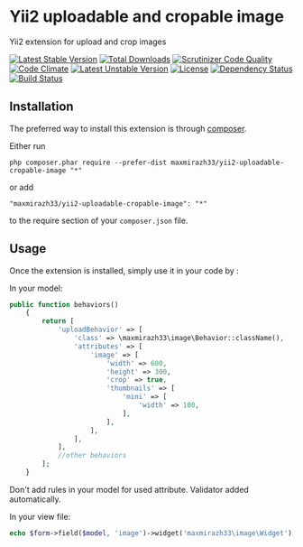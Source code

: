 Yii2 uploadable and cropable image
==================================
Yii2 extension for upload and crop images

[![Latest Stable Version](https://poser.pugx.org/maxmirazh33/yii2-uploadable-cropable-image/v/stable.svg)](https://packagist.org/packages/maxmirazh33/yii2-uploadable-cropable-image)
[![Total Downloads](https://poser.pugx.org/maxmirazh33/yii2-uploadable-cropable-image/downloads.svg)](https://packagist.org/packages/maxmirazh33/yii2-uploadable-cropable-image)
[![Scrutinizer Code Quality](https://scrutinizer-ci.com/g/maxmirazh33/yii2-uploadable-cropable-image/badges/quality-score.png?b=master)](https://scrutinizer-ci.com/g/maxmirazh33/yii2-uploadable-cropable-image/?branch=master)
[![Code Climate](https://codeclimate.com/github/maxmirazh33/yii2-uploadable-cropable-image/badges/gpa.svg)](https://codeclimate.com/github/maxmirazh33/yii2-uploadable-cropable-image)
[![Latest Unstable Version](https://poser.pugx.org/maxmirazh33/yii2-uploadable-cropable-image/v/unstable.svg)](https://packagist.org/packages/maxmirazh33/yii2-uploadable-cropable-image)
[![License](https://poser.pugx.org/maxmirazh33/yii2-uploadable-cropable-image/license.svg)](https://packagist.org/packages/maxmirazh33/yii2-uploadable-cropable-image)
[![Dependency Status](https://www.versioneye.com/user/projects/54d1d39f3ca08473b4000156/badge.svg?style=flat)](https://www.versioneye.com/user/projects/54d1d39f3ca08473b4000156)
[![Build Status](https://scrutinizer-ci.com/g/maxmirazh33/yii2-uploadable-cropable-image/badges/build.png?b=master)](https://scrutinizer-ci.com/g/maxmirazh33/yii2-uploadable-cropable-image/build-status/master)

Installation
------------

The preferred way to install this extension is through [composer](http://getcomposer.org/download/).

Either run

```
php composer.phar require --prefer-dist maxmirazh33/yii2-uploadable-cropable-image "*"
```

or add

```
"maxmirazh33/yii2-uploadable-cropable-image": "*"
```

to the require section of your `composer.json` file.


Usage
-----

Once the extension is installed, simply use it in your code by  :

In your model:
```php
public function behaviors()
    {
        return [
            'uploadBehavior' => [
                'class' => \maxmirazh33\image\Behavior::className(),
                'attributes' => [
                    'image' => [
                        'width' => 600,
                        'height' => 300,
                        'crop' => true,
                        'thumbnails' => [
                            'mini' => [
                                'width' => 100,
                            ],
                        ],
                    ],
                ],
            ],
            //other behaviors
        ];
    }
```

Don't add rules in your model for used attribute. Validator added automatically.

In your view file:
```php
echo $form->field($model, 'image')->widget('maxmirazh33\image\Widget');
```
